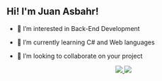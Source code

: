 ## Hi! I'm Juan Asbahr!

- 👀 I’m interested in Back-End Development
- 🌱 I’m currently learning C# and Web languages
- 💞️ I’m looking to collaborate on your project

  <div align="center">
  <a href="https://github.com/JuanAsbahr">
  <img align="start" 
       width="big" src="https://github-readme-stats.vercel.app/api?username=JuanAsbahr&show_icons=true&theme=nightowl&include_all_commits=true&count_private=true&hide_false"/>
  <img align="180cm"
       width="big" src="https://github-readme-stats.vercel.app/api/top-langs/?username=JuanAsbahr&layout=compact&langs_count=10&theme=nightowl&hide_border=true"/>


